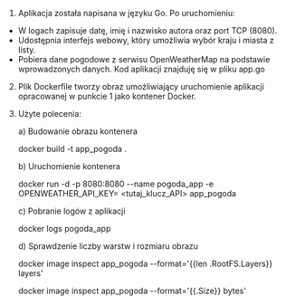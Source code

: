 1. Aplikacja została napisana w języku Go. Po uruchomieniu:
  - W logach zapisuje datę, imię i nazwisko autora oraz port TCP (8080).
  - Udostępnia interfejs webowy, który umożliwia wybór kraju i miasta z listy.
  - Pobiera dane pogodowe z serwisu OpenWeatherMap na podstawie wprowadzonych       danych.
    Kod aplikacji znajduję się w pliku app.go

2. Plik Dockerfile tworzy obraz umożliwiający uruchomienie aplikacji opracowanej w punkcie 1 jako kontener Docker.
   
3. Użyte polecenia:
   
   a) Budowanie obrazu kontenera
   
     docker build -t app_pogoda .

   b) Uruchomienie kontenera
   
     docker run -d -p 8080:8080 --name pogoda_app -e OPENWEATHER_API_KEY=           <tutaj_klucz_API> app_pogoda
   
   c) Pobranie logów z aplikacji
   
     docker logs pogoda_app
   
   d) Sprawdzenie liczby warstw i rozmiaru obrazu
   
     docker image inspect app_pogoda --format='{{len .RootFS.Layers}} layers'
   
     docker image inspect app_pogoda --format='{{.Size}} bytes'


